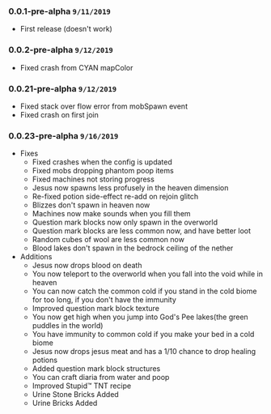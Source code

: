 ### 0.0.1-pre-alpha `9/11/2019`
  * First release (doesn't work)
  
### 0.0.2-pre-alpha `9/12/2019`
  * Fixed crash from CYAN mapColor

### 0.0.21-pre-alpha `9/12/2019`
  * Fixed stack over flow error from mobSpawn event
  * Fixed crash on first join
  
### 0.0.23-pre-alpha `9/16/2019`
  * Fixes
    * Fixed crashes when the config is updated
    * Fixed mobs dropping phantom poop items
    * Fixed machines not storing progress
    * Jesus now spawns less profusely in the heaven dimension
    * Re-fixed potion side-effect re-add on rejoin glitch
    * Blizzes don't spawn in heaven now
    * Machines now make sounds when you fill them
    * Question mark blocks now only spawn in the overworld
    * Question mark blocks are less common now, and have better loot
    * Random cubes of wool are less common now
    * Blood lakes don't spawn in the bedrock ceiling of the nether
  * Additions
    * Jesus now drops blood on death
    * You now teleport to the overworld when you 
    fall into the void while in heaven
    * You can now catch the common cold if you stand in the cold 
    biome for too long, if you don't have the immunity
    * Improved question mark block texture
    * You now get high when you jump into God's Pee lakes(the green puddles in the world)
    * You have immunity to common cold if you make your bed in a cold biome
    * Jesus now drops jesus meat and has a 1/10 chance to drop healing potions
    * Added question mark block structures
    * You can craft diaria from water and poop
    * Improved Stupid™ TNT recipe
    * Urine Stone Bricks Added
    * Urine Bricks Added